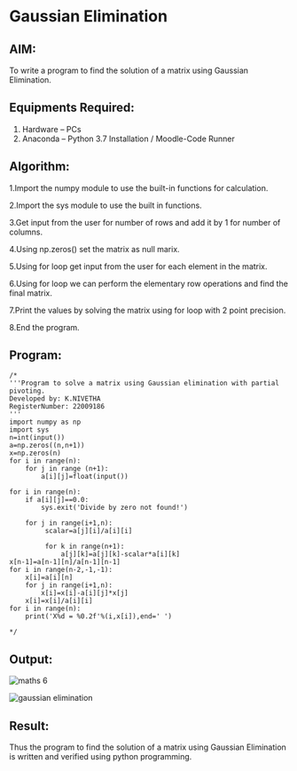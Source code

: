 # Gaussian Elimination

## AIM:
To write a program to find the solution of a matrix using Gaussian Elimination.

## Equipments Required:
1. Hardware – PCs
2. Anaconda – Python 3.7 Installation / Moodle-Code Runner

## Algorithm:

1.Import the numpy module to use the built-in functions for calculation.

2.Import the sys module to use the built in functions.

3.Get input from the user for number of rows and add it by 1 for number of columns.

4.Using np.zeros() set the matrix as null marix.

5.Using for loop get input from the user for each element in the matrix.

6.Using for loop we can perform the elementary row operations and find the final matrix.

7.Print the values by solving the matrix using for loop with 2 point precision.

8.End the program.

## Program:
```
/*
'''Program to solve a matrix using Gaussian elimination with partial pivoting.
Developed by: K.NIVETHA
RegisterNumber: 22009186
'''
import numpy as np
import sys
n=int(input())
a=np.zeros((n,n+1))
x=np.zeros(n)
for i in range(n):
    for j in range (n+1):
        a[i][j]=float(input())
    
for i in range(n):
    if a[i][j]==0.0:
        sys.exit('Divide by zero not found!')
        
    for j in range(i+1,n):
         scalar=a[j][i]/a[i][i]

         for k in range(n+1):
             a[j][k]=a[j][k]-scalar*a[i][k]
x[n-1]=a[n-1][n]/a[n-1][n-1]
for i in range(n-2,-1,-1):
    x[i]=a[i][n]
    for j in range(i+1,n):
        x[i]=x[i]-a[i][j]*x[j]
    x[i]=x[i]/a[i][i]
for i in range(n):
    print('X%d = %0.2f'%(i,x[i]),end=' ')

*/
```

## Output:
![maths 6](https://user-images.githubusercontent.com/119559844/215286278-6c7e3f84-bd04-4c15-a6c7-52ce2aff55a0.png)

![gaussian elimination]()


## Result:
Thus the program to find the solution of a matrix using Gaussian Elimination is written and verified using python programming.

